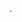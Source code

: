 .
<!--
## Language
![JavaScript](https://img.shields.io/badge/JavaScript-F7DF1E.svg?&style=for-the-badge&logo=JavaScript&logoColor=black)
![TypeScript](https://img.shields.io/badge/TypeScript-3178C6.svg?&style=for-the-badge&logo=TypeScript&logoColor=white)
![SQL](https://img.shields.io/badge/SQL-4479A1.svg?&style=for-the-badge&logo=MySQL&logoColor=white)
![NodeJS](https://img.shields.io/badge/Node.js-43853D?style=for-the-badge&logo=node.js&logoColor=white)


## Framework
![NestJs](https://img.shields.io/badge/Nest.js-E0234E?style=for-the-badge&logo=nestjs&logoColor=#E0234E)
-->
